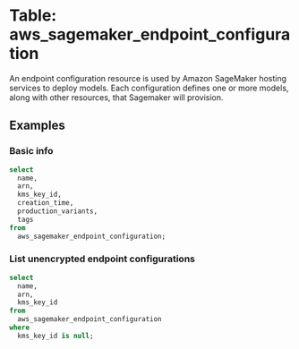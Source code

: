 # Table: aws_sagemaker_endpoint_configuration

An endpoint configuration resource is used by Amazon SageMaker hosting services to deploy models. Each configuration defines one or more models, along with other resources, that Sagemaker will provision.

## Examples

### Basic info

```sql
select
  name,
  arn,
  kms_key_id,
  creation_time,
  production_variants,
  tags
from
  aws_sagemaker_endpoint_configuration;
```

### List unencrypted endpoint configurations

```sql
select
  name,
  arn,
  kms_key_id
from
  aws_sagemaker_endpoint_configuration
where
  kms_key_id is null;
```
